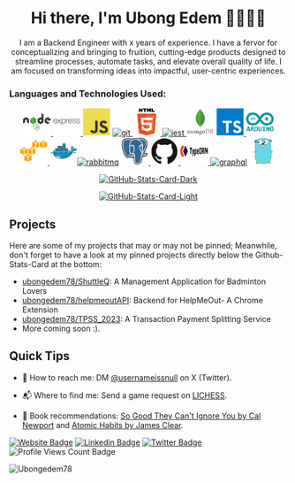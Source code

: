 <div align="center">
<h1>Hi there, I'm Ubong Edem ✌🏻👋🏻</h1>
<p>I am a Backend Engineer with x years of experience. I have a fervor for conceptualizing and bringing to fruition, cutting-edge products designed to streamline processes, automate tasks, and elevate overall quality of life. I am focused on transforming ideas into impactful, user-centric experiences.</p>
  <h3 align="left">Languages and Technologies Used:</h3>
  <a href="https://nodejs.org" target="_blank" rel="noreferrer">
    <img
      src="https://raw.githubusercontent.com/devicons/devicon/master/icons/nodejs/nodejs-original-wordmark.svg"
      alt="nodejs"
      width="50"
      height="50"
    /> </a
  ><a href="https://expressjs.com" target="_blank" rel="noreferrer">
    <img
      src="https://raw.githubusercontent.com/devicons/devicon/master/icons/express/express-original-wordmark.svg"
      alt="express"
      width="50"
      height="50"
    /> </a
  ><a
    href="https://developer.mozilla.org/en-US/docs/Web/JavaScript"
    target="_blank"
    rel="noreferrer"
  >
    <img
      src="https://raw.githubusercontent.com/devicons/devicon/master/icons/javascript/javascript-original.svg"
      alt="javascript"
      width="50"
      height="50"
  /></a>
  <a href="https://git-scm.com/" target="_blank" rel="noreferrer">
    <img
      src="https://www.vectorlogo.zone/logos/git-scm/git-scm-icon.svg"
      alt="git"
      width="50"
      height="50"
    /> </a
  ><a href="https://www.w3.org/html/" target="_blank" rel="noreferrer">
    <img
      src="https://raw.githubusercontent.com/devicons/devicon/master/icons/html5/html5-original-wordmark.svg"
      alt="html5"
      width="50"
      height="50"
    /> </a
  ><a href="https://jestjs.io" target="_blank" rel="noreferrer">
    <img
      src="https://www.vectorlogo.zone/logos/jestjsio/jestjsio-icon.svg"
      alt="jest"
      width="50"
      height="50"
    /> </a
  ><a href="https://www.mongodb.com/" target="_blank" rel="noreferrer">
    <img
      src="https://raw.githubusercontent.com/devicons/devicon/master/icons/mongodb/mongodb-original-wordmark.svg"
      alt="mongodb"
      width="50"
      height="50"
  /></a>
  <a href="https://www.typescriptlang.org/" target="_blank" rel="noreferrer">
    <img
      src="https://raw.githubusercontent.com/devicons/devicon/master/icons/typescript/typescript-original.svg"
      alt="typescript"
      width="50"
      height="50"
    /> </a
  ><a href="https://www.arduino.cc/" target="_blank" rel="noreferrer"
    ><img
      src="https://raw.githubusercontent.com/devicons/devicon/master/icons/arduino/arduino-original-wordmark.svg"
      alt="arduino"
      width="50"
      height="50"
    /> </a
  ><a href="https://aws.amazon.com/" target="_blank" rel="noreferrer"
    ><img
      src="https://raw.githubusercontent.com/devicons/devicon/master/icons/amazonwebservices/amazonwebservices-original.svg"
      alt="aws"
      width="50"
      height="50"
    /> </a
  ><a href="https://www.docker.com/" target="_blank" rel="noreferrer"
    ><img
      src="https://raw.githubusercontent.com/devicons/devicon/master/icons/docker/docker-original.svg"
      alt="docker"
      width="50"
      height="50" /></a
  ><a href="https://www.rabbitmq.com/" target="_blank" rel="noreferrer"
    ><img
      src="https://www.rabbitmq.com/img/logo-rabbitmq.svg"
      alt="rabbitmq"
      width="50"
      height="50"
  /></a>
  <a href="https://www.postgresql.org/" target="_blank" rel="noreferrer">
    <img
      src="https://raw.githubusercontent.com/devicons/devicon/master/icons/postgresql/postgresql-original.svg"
      alt="postgresql"
      width="50"
      height="50"
    />
  </a>
  <a
    href="https://github.com/features/actions"
    target="_blank"
    rel="noreferrer"
  >
    <img
      src="https://raw.githubusercontent.com/devicons/devicon/master/icons/github/github-original.svg"
      alt="github-actions"
      width="50"
      height="50"
    />
  </a>
  <a href="https://typeorm.io/" target="_blank" rel="noreferrer">
    <img
      src="https://raw.githubusercontent.com/typeorm/typeorm/master/resources/logo_big.png"
      alt="typeorm"
      width="50"
      height="50"
    />
  </a>
  <a href="https://graphql.org" target="_blank" rel="noreferrer">
    <img
      src="https://www.vectorlogo.zone/logos/graphql/graphql-icon.svg"
      alt="graphql"
      width="50"
      height="50"
  /></a>
  <a href="https://golang.org/" target="_blank" rel="noreferrer">
    <img
      src="https://raw.githubusercontent.com/devicons/devicon/master/icons/go/go-original.svg"
      alt="golang"
      width="50"
      height="50"
    />
  </a>
<p><a href="https://github.com/Ubongedem78/Ubongedem78#gh-dark-mode-only"><img src="https://github-readme-stats.vercel.app/api?username=Ubongedem78&amp;show_icons=true&amp;hide_border=true&amp;include_all_commits=true&amp;card_width=600&amp;custom_title=GitHub%20Open%20Source%20Stats&amp;title_color=3B7EBF&amp;text_color=FFF&amp;icon_color=3B7EBF&amp;hide=contribs&amp;show=reviews,prs_merged,prs_merged_percentage&amp;theme=transparent#gh-dark-mode-only" alt="GitHub-Stats-Card-Dark"></a></p>
<p><a href="https://github.com/Ubongedem78/Ubongedem78#gh-light-mode-only"><img src="https://github-readme-stats.vercel.app/api?username=Ubongedem78&amp;show_icons=true&amp;hide_border=true&amp;include_all_commits=true&amp;card_width=600&amp;custom_title=GitHub%20Open%20Source%20Stats&amp;title_color=3B7EBF&amp;text_color=474A4E&amp;icon_color=3B7EBF&amp;hide=contribs&amp;show=reviews,prs_merged,prs_merged_percentage&amp;theme=transparent#gh-light-mode-only" alt="GitHub-Stats-Card-Light"></a></p>
  </div>
<h2>Projects</h2>
<p>Here are some of my projects that may or may not be pinned; Meanwhile, don't forget to have a look at my pinned projects directly below the Github-Stats-Card at the bottom:</p>
  <ul><li><a href=https://github.com/ubongedem78/ShuttleQ target="_blank" rel="noopener noreferrer">ubongedem78/ShuttleQ</a>: A Management Application for Badminton Lovers</li><li><a href=https://github.com/ubongedem78/helpmeoutAPI target="_blank" rel="noopener noreferrer">ubongedem78/helpmeoutAPI</a>: Backend for HelpMeOut- A Chrome Extension</li><li><a href=https://github.com/ubongedem78/TPSS_2023 target="_blank" rel="noopener noreferrer">ubongedem78/TPSS_2023</a>: A Transaction Payment Splitting Service</li>
<li>More coming soon :).</li>
</ul>
<h2>Quick Tips</h2>
<ul>
<li>
<p>💬 How to reach me: DM <a href="https://twitter.com/usernameissnull">@usernameissnull</a> on X (Twitter).</p>
</li>
<li>
<p>📬 Where to find me: Send a game request on <a href="https://lichess.org/@/wrapid78">LICHESS</a>.</p>
</li>
<li>
<p>📖 Book recommendations: <a href="https://www.amazon.com/Good-They-Cant-Ignore-You/dp/1455509124">So Good They Can't Ignore You by Cal Newport</a> and <a href="https://bit.ly/45r1kBH">Atomic Habits by James Clear</a>.</p>
</li>
</ul>
  </details>
<p><a href="https://wr78.me"><img src="https://img.shields.io/badge/-Website-3B7EBF?style=for-the-badge&amp;logo=amp&amp;logoColor=white" alt="Website Badge"></a> <a href="https://linkedin.com/in/ubongedem78/"><img src="https://img.shields.io/badge/-LinkedIn-3B7EBF?style=for-the-badge&amp;logo=Linkedin&amp;logoColor=white" alt="Linkedin Badge"></a> <a href="https://twitter.com/usernameissnull"><img src="https://img.shields.io/badge/-@usernameissnull-3B7EBF?style=for-the-badge&amp;logo=x&amp;logoColor=white" alt="Twitter Badge"></a> <img src="https://komarev.com/ghpvc/?username=Ubongedem78&amp;style=for-the-badge" alt="Profile Views Count Badge"></p>
  <p><img src="https://github-readme-streak-stats.herokuapp.com/?user=ubongedem78&" alt="Ubongedem78" /></p>
